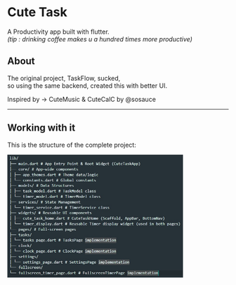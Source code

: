 # Cute Task

A Productivity app built with flutter.  
*(tip : drinking coffee makes u a hundred times more productive)*

## About

The original project, TaskFlow, sucked,  
so using the same backend, created this with better UI.

Inspired by → CuteMusic & CuteCalC by @sosauce

---

## Working with it

This is the structure of the complete project:

<img src="./screenshots/structure.jpg" alt="App Screenshot" width="400"/>

